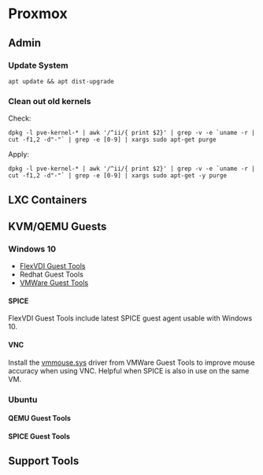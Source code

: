 # Proxmox

## Admin

### Update System

```
apt update && apt dist-upgrade
```

### Clean out old kernels
Check:
```
dpkg -l pve-kernel-* | awk '/^ii/{ print $2}' | grep -v -e `uname -r | cut -f1,2 -d"-"` | grep -e [0-9] | xargs sudo apt-get purge
```


Apply:
```
dpkg -l pve-kernel-* | awk '/^ii/{ print $2}' | grep -v -e `uname -r | cut -f1,2 -d"-"` | grep -e [0-9] | xargs sudo apt-get -y purge
```

## LXC Containers

## KVM/QEMU Guests

### Windows 10


* [FlexVDI Guest Tools][ref_gt_flexvdi]
* Redhat Guest Tools
* [VMWare Guest Tools][ref_gt_vwware]


#### SPICE

FlexVDI Guest Tools include latest SPICE guest agent usable with Windows 10.

#### VNC

Install the [vmmouse.sys][ref_vmmouse] driver from VMWare Guest Tools to improve mouse accuracy when using VNC. Helpful when SPICE is also in use on the same VM.



### Ubuntu

#### QEMU Guest Tools

#### SPICE Guest Tools

## Support Tools

[ref_gt_flexvdi]: http://depot.flexvdi.com/guest-tools/
[ref_gt_vwware]: https://packages.vmware.com/tools/esx/latest/windows/index.html
[ref_vmmouse]: http://pve-devel.pve.proxmox.narkive.com/LL6pc4iu/vmmouse-is-working-on-windows-too
